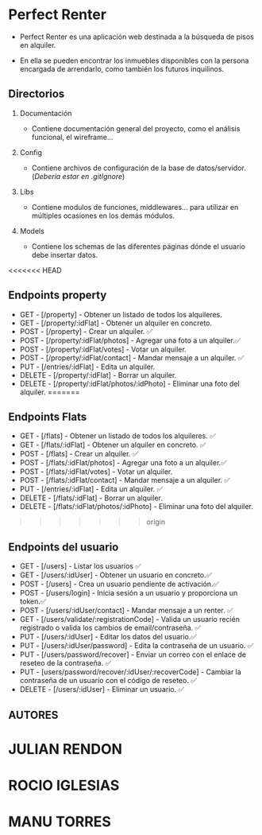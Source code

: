 # Perfect Renter

- Perfect Renter es una aplicación web destinada a la búsqueda de pisos en
  alquiler.

- En ella se pueden encontrar los inmuebles disponibles con la persona encargada
  de arrendarlo, como también los futuros inquilinos.

## Directorios

1. Documentación

   - Contiene documentación general del proyecto, como el análisis funcional, el wireframe...

2. Config

   - Contiene archivos de configuración de la base de datos/servidor. (_Debería estar en .gitIgnore_)

3. Libs

   - Contiene modulos de funciones, middlewares... para utilizar en múltiples ocasiones en los demás módulos.

4. Models
   - Contiene los schemas de las diferentes páginas dónde el usuario debe insertar datos.

<<<<<<< HEAD
## Endpoints property

- GET - [/property] - Obtener un listado de todos los alquileres.
- GET - [/property/:idFlat] - Obtener un alquiler en concreto.
- POST - [/property] - Crear un alquiler. ✅
- POST - [/property/:idFlat/photos] - Agregar una foto a un alquiler.✅
- POST - [/property/:idFlat/votes] - Votar un alquiler.
- POST - [/property/:idFlat/contact] - Mandar mensaje a un alquiler. ✅
- PUT - [/entries/:idFlat] - Edita un alquiler.
- DELETE - [/property/:idFlat] - Borrar un alquiler.
- DELETE - [/property/:idFlat/photos/:idPhoto] - Eliminar una foto del alquiler.
=======
## Endpoints Flats

- GET - [/flats] - Obtener un listado de todos los alquileres. ✅
- GET - [/flats/:idFlat] - Obtener un alquiler en concreto. ✅
- POST - [/flats] - Crear un alquiler. ✅
- POST - [/flats/:idFlat/photos] - Agregar una foto a un alquiler.✅
- POST - [/flats/:idFlat/votes] - Votar un alquiler.
- POST - [/flats/:idFlat/contact] - Mandar mensaje a un alquiler. ✅
- PUT - [/entries/:idFlat] - Edita un alquiler. ✅
- DELETE - [/flats/:idFlat] - Borrar un alquiler.
- DELETE - [/flats/:idFlat/photos/:idPhoto] - Eliminar una foto del alquiler.
>>>>>>> origin

## Endpoints del usuario

- GET - [/users] - Listar los usuarios ✅
- GET - [/users/:idUser] - Obtener un usuario en concreto.✅
- POST - [/users] - Crea un usuario pendiente de activación.✅
- POST - [/users/login] - Inicia sesión a un usuario y proporciona un token.✅
- POST - [/users/:idUser/contact] - Mandar mensaje a un renter. ✅
- GET - [/users/validate/:registrationCode] - Valida un usuario recién registrado o valida los cambios de email/contraseña. ✅
- PUT - [/users/:idUser] - Editar los datos del usuario.✅
- PUT - [/users/:idUser/password] - Edita la contraseña de un usuario. ✅
- PUT - [/users/password/recover] - Enviar un correo con el enlace de reseteo de la contraseña. ✅
- PUT - [users/password/recover/:idUser/:recoverCode] - Cambiar la contraseña de un usuario con el código de reseteo. ✅
- DELETE - [/users/:idUser] - Eliminar un usuario. ✅

## AUTORES

# JULIAN RENDON

# ROCIO IGLESIAS

# MANU TORRES
